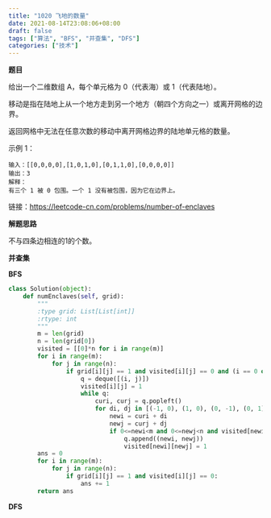 ```yaml
---
title: "1020 飞地的数量"
date: 2021-08-14T23:08:06+08:00
draft: false
tags: ["算法", "BFS", "并查集", "DFS"]
categories: ["技术"]
---
```


**题目**

给出一个二维数组 A，每个单元格为 0（代表海）或 1（代表陆地）。

移动是指在陆地上从一个地方走到另一个地方（朝四个方向之一）或离开网格的边界。

返回网格中无法在任意次数的移动中离开网格边界的陆地单元格的数量。


示例 1：
```
输入：[[0,0,0,0],[1,0,1,0],[0,1,1,0],[0,0,0,0]]
输出：3
解释： 
有三个 1 被 0 包围。一个 1 没有被包围，因为它在边界上。
```

链接：https://leetcode-cn.com/problems/number-of-enclaves

**解题思路**

不与四条边相连的1的个数。

**并查集**


**BFS**

```python
class Solution(object):
    def numEnclaves(self, grid):
        """
        :type grid: List[List[int]]
        :rtype: int
        """
        m = len(grid)
        n = len(grid[0])
        visited = [[0]*n for i in range(m)]
        for i in range(m):
            for j in range(n):
                if grid[i][j] == 1 and visited[i][j] == 0 and (i == 0 or i == m-1 or j==0 or j==n-1):
                    q = deque([(i, j)])
                    visited[i][j] = 1
                    while q:
                        curi, curj = q.popleft()
                        for di, dj in [(-1, 0), (1, 0), (0, -1), (0, 1)]:
                            newi = curi + di
                            newj = curj + dj
                            if 0<=newi<m and 0<=newj<n and visited[newi][newj] == 0 and grid[newi][newj] == 1:
                                q.append((newi, newj))
                                visited[newi][newj] = 1
        ans = 0
        for i in range(m):
            for j in range(n):
                if grid[i][j] == 1 and visited[i][j] == 0:
                    ans += 1
        return ans
```

**DFS**